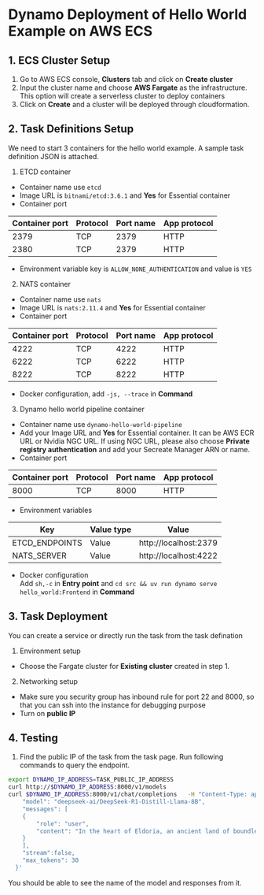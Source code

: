 # Dynamo Deployment of Hello World Example on AWS ECS
## 1. ECS Cluster Setup 
1. Go to AWS ECS console, **Clusters** tab and click on **Create cluster**
2. Input the cluster name and choose **AWS Fargate** as the infrastructure. This option will create a serverless cluster to deploy containers
3. Click on **Create** and a cluster will be deployed through cloudformation.
## 2. Task Definitions Setup
We need to start 3 containers for the hello world example. A sample task definition JSON is attached.
1. ETCD container
- Container name use `etcd`
- Image URL is `bitnami/etcd:3.6.1` and **Yes** for Essential container
- Container port  

|Container port|Protocol|Port name| App protocol|
|-|-|-|-|
|2379|TCP|2379|HTTP|
|2380|TCP|2379|HTTP|
- Environment variable key is `ALLOW_NONE_AUTHENTICATION` and value is `YES`
2. NATS container
- Container name use `nats`
- Image URL is `nats:2.11.4` and **Yes** for Essential container
- Container port  

|Container port|Protocol|Port name| App protocol|
|-|-|-|-|
|4222|TCP|4222|HTTP|
|6222|TCP|6222|HTTP|
|8222|TCP|8222|HTTP|
- Docker configuration, add `-js, --trace` in **Command**

3. Dynamo hello world pipeline container
- Container name use `dynamo-hello-world-pipeline`
- Add your Image URL and **Yes** for Essential container. It can be AWS ECR URL or Nvidia NGC URL. If using NGC URL, please also choose **Private registry authentication** and add your Secreate Manager ARN or name. 
- Container port  

|Container port|Protocol|Port name| App protocol|
|-|-|-|-|
|8000|TCP|8000|HTTP|

- Environment variables

|Key|Value type|Value|
|-|-|-|
|ETCD_ENDPOINTS|Value|http://localhost:2379|
|NATS_SERVER|Value|http://localhost:4222|
- Docker configuration  
Add `sh,-c` in **Entry point** and `cd src && uv run dynamo serve hello_world:Frontend` in **Command**

## 3. Task Deployment
You can create a service or directly run the task from the task defination
1. Environment setup
- Choose the Fargate cluster for **Existing cluster** created in step 1.
2. Networking setup
- Make sure you security group has inbound rule for port 22 and 8000, so that you can ssh into the instance for debugging purpose
- Turn on **public IP**

## 4. Testing
1. Find the public IP of the task from the task page. Run following commands to query the endpoint.
```sh
export DYNAMO_IP_ADDRESS=TASK_PUBLIC_IP_ADDRESS
curl http://$DYNAMO_IP_ADDRESS:8000/v1/models
curl $DYNAMO_IP_ADDRESS:8000/v1/chat/completions   -H "Content-Type: application/json"   -d '{
    "model": "deepseek-ai/DeepSeek-R1-Distill-Llama-8B",
    "messages": [
    {
        "role": "user",
        "content": "In the heart of Eldoria, an ancient land of boundless magic and mysterious creatures, lies the long-forgotten city of Aeloria. Once a beacon of knowledge and power, Aeloria was buried beneath the shifting sands of time, lost to the world for centuries. You are an intrepid explorer, known for your unparalleled curiosity and courage, who has stumbled upon an ancient map hinting at ests that Aeloria holds a secret so profound that it has the potential to reshape the very fabric of reality. Your journey will take you through treacherous deserts, enchanted forests, and across perilous mountain ranges. Your Task: Character Background: Develop a detailed background for your character. Describe their motivations for seeking out Aeloria, their skills and weaknesses, and any personal connections to the ancient city or its legends. Are they driven by a quest for knowledge, a search for lost familt clue is hidden."
    }
    ],
    "stream":false,
    "max_tokens": 30
  }'
```
You should be able to see the name of the model and responses from it.
